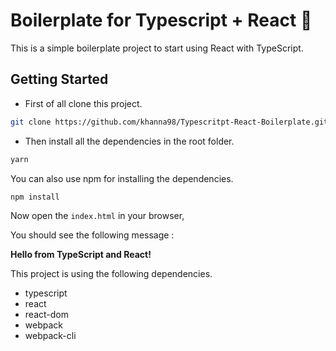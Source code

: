 # Boilerplate for Typescript + React :100:

This is a simple boilerplate project to start using React with TypeScript.

## Getting Started

- First of all clone this project.

```bash
git clone https://github.com/khanna98/Typescritpt-React-Boilerplate.git
```

- Then install all the dependencies in the root folder.

```bash
yarn
```

You can also use npm for installing the dependencies.

```bash
npm install
```

Now open the `index.html` in your browser,

You should see the following message :

**Hello from TypeScript and React!**

This project is using the following dependencies.

- typescript
- react
- react-dom
- webpack
- webpack-cli
